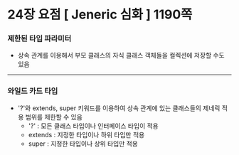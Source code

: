 # 24장 요점 [ Jeneric 심화 ] 1190쪽
### 제한된 타입 파라미터
- 상속 관계를 이용해서 부모 클래스의 자식 클래스 객체들을 컬렉션에 저장할 수도 있음

---
### 와일드 카드 타입
- '\?\'와 extends, super 키워드를 이용하여 상속 관계에 있는 클래스들의 제네릭 적용 범위를 제한할 수 있음
  + \'?\' : 모든 클래스 타입이나 인터페이스 타입이 적용
  + extends : 지정한 타입이나 하위 타입만 적용
  + super : 지정한 타입이나 상위 타입만 적용
